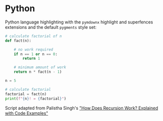 # Python

Python language highlighting with the `pymdownx` highlight and superfences extensions and the default `pygments` style set:

```python
# calculate factorial of n
def fact(n):

    # no work required
    if n == 1 or n == 0:
        return 1

    # minimum amount of work
    return n * fact(n - 1)

n = 5

# calculate factorial
factorial = fact(n)
print(f"{n}! = {factorial}")
```

Script adapted from Palistha Singh's ["How Does Recursion Work? Explained with Code Examples"](https://www.freecodecamp.org/news/what-is-recursion/)